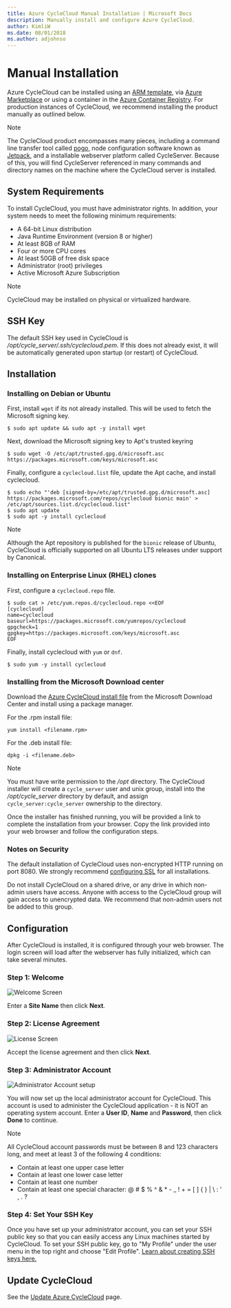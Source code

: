 ```yaml
---
title: Azure CycleCloud Manual Installation | Microsoft Docs
description: Manually install and configure Azure CycleCloud.
author: KimliW
ms.date: 08/01/2018
ms.author: adjohnso
---
```


# Manual Installation

Azure CycleCloud can be installed using an [ARM template](quickstart-install-cyclecloud.md), via [Azure Marketplace](https://azuremarketplace.microsoft.com/en-us/marketplace/apps/azurecyclecloud.azure-cyclecloud-vm?tab=Overview) or using a container in the [Azure Container Registry](https://hub.docker.com/r/microsoft/azure-cyclecloud/). For production instances of CycleCloud, we recommend installing the product manually as outlined below.

> [!NOTE]
> The CycleCloud product encompasses many pieces, including a command line transfer tool called [pogo](pogo-overview.md), node configuration software known as [Jetpack](jetpack.md), and a installable webserver platform called CycleServer. Because of this, you will find CycleServer referenced in many commands and directory names on the machine where the CycleCloud server is installed.

## System Requirements

To install CycleCloud, you must have administrator rights. In addition, your system needs to meet the following minimum requirements:

* A 64-bit Linux distribution
* Java Runtime Environment (version 8 or higher)
* At least 8GB of RAM
* Four or more CPU cores
* At least 50GB of free disk space
* Administrator (root) privileges
* Active Microsoft Azure Subscription

> [!NOTE]
> CycleCloud may be installed on physical or virtualized hardware.

## SSH Key

The default SSH key used in CycleCloud is */opt/cycle_server/.ssh/cyclecloud.pem*. If this does not already exist, it will be automatically generated upon startup (or restart) of CycleCloud.

## Installation

### Installing on Debian or Ubuntu

First, install `wget` if its not already installed. This will be used to fetch the Microsoft signing key.

```CMD
$ sudo apt update && sudo apt -y install wget
```

Next, download the Microsoft signing key to Apt's trusted keyring

```CMD
$ sudo wget -O /etc/apt/trusted.gpg.d/microsoft.asc https://packages.microsoft.com/keys/microsoft.asc
```

Finally, configure a `cyclecloud.list` file, update the Apt cache, and install cyclecloud.

```CMD
$ sudo echo "'deb [signed-by=/etc/apt/trusted.gpg.d/microsoft.asc] https://packages.microsoft.com/repos/cyclecloud bionic main' > /etc/apt/sources.list.d/cyclecloud.list"
$ sudo apt update
$ sudo apt -y install cyclecloud
```

> [!NOTE]
> Although the Apt repository is published for the `bionic` release of Ubuntu, CycleCloud is officially supported on all Ubuntu LTS releases under support by Canonical.

### Installing on Enterprise Linux (RHEL) clones

First, configure a `cyclecloud.repo` file.

```CMD
$ sudo cat > /etc/yum.repos.d/cyclecloud.repo <<EOF
[cyclecloud]
name=cyclecloud
baseurl=https://packages.microsoft.com/yumrepos/cyclecloud
gpgcheck=1
gpgkey=https://packages.microsoft.com/keys/microsoft.asc
EOF
```

Finally, install cyclecloud with `yum` or `dnf`.

```CMD
$ sudo yum -y install cyclecloud
```

### Installing from the Microsoft Download center

Download the [Azure CycleCloud install file](https://www.microsoft.com/en-us/download/details.aspx?id=57182) from the Microsoft Download Center and install using a package manager.

For the .rpm install file:

```CMD
yum install <filename.rpm>
```

For the .deb install file:

```CMD
dpkg -i <filename.deb>
```

> [!NOTE]
>You must have write permission to the _/opt_ directory. The CycleCloud installer will create a `cycle_server` user and unix group, install into the */opt/cycle_server* directory by default, and assign `cycle_server:cycle_server` ownership to the directory.

Once the installer has finished running, you will be provided a link to complete the installation from your browser. Copy the link provided into your web browser and follow the configuration steps.

### Notes on Security

The default installation of CycleCloud uses non-encrypted HTTP running on port 8080. We strongly recommend [configuring SSL](ssl-configuration.md) for all installations.

Do not install CycleCloud on a shared drive, or any drive in which non-admin users have access. Anyone with access to the CycleCloud group will gain access to unencrypted data. We recommend that non-admin users not be added to this group.

## Configuration

After CycleCloud is installed, it is configured through your web browser. The login screen will load after the webserver has fully initialized, which can take several minutes.

### Step 1: Welcome

![Welcome Screen](~/images/setup-step1.png)

Enter a **Site Name** then click **Next**.

### Step 2: License Agreement

![License Screen](~/images/setup-step2.png)

Accept the license agreement and then click **Next**.

### Step 3: Administrator Account

![Administrator Account setup](~/images/setup-step3.png)

You will now set up the local administrator account for CycleCloud. This account is used to administer the CycleCloud application - it is NOT an operating system account. Enter a **User ID**, **Name** and **Password**, then click **Done** to continue.

> [!NOTE]
> All CycleCloud account passwords must be between 8 and 123 characters long, and meet at least 3 of the following 4 conditions:
> * Contain at least one upper case letter
> * Contain at least one lower case letter
> * Contain at least one number
> * Contain at least one special character: @ # $ % ^ & * - _ ! + = [ ] { } | \ : ' , . ?

### Step 4: Set Your SSH Key

Once you have set up your administrator account, you can set your SSH public key so that you can easily access any Linux machines started by CycleCloud. To set your SSH public key, go to "My Profile" under the user menu in the top right and choose "Edit Profile". [Learn about creating SSH keys here.](https://docs.microsoft.com/en-us/azure/virtual-machines/linux/mac-create-ssh-keys)


## Update CycleCloud

See the [Update Azure CycleCloud](~/cyclecloud-references/upgrade-and-migrate.md) page.
